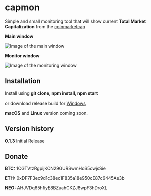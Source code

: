 # capmon

Simple and small monitoring tool that will show current **Total Market Capitalization** from the [coinmarketcap](https://coinmarketcap.com/charts)

**Main window**

![Image of the main window](https://github.com/miklax/capmon/blob/master/assets/screenshots/mainwindow.jpg)

**Monitor window**

![Image of the monitoring window](https://github.com/miklax/capmon/blob/master/assets/screenshots/monitor.gif)

## Installation
Install using **git clone, npm install, npm start**

or download release build for [Windows](https://github.com/miklax/capmon/releases/latest)

**macOS** and **Linux** version coming soon.

## Version history
**0.1.3**
Initial Release

## Donate
**BTC:** 1CGTVtzRgpijKCN29GURSwmHoS5cwjsSie

**ETH:** 0xDF7F3ec9d1c38ec1F835a18e950cE87c6445Ae3b

**NEO:** AHJVDq65hfiyE8BZuahCKZJ8wpF3hDroXL
